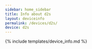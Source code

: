 ```yaml
---
sidebar: home_sidebar
title: Info about d2s
layout: deviceinfo
permalink: /devices/d2s/
device: d2s
---
```

{% include templates/device_info.md %}
